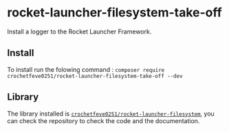 # rocket-launcher-filesystem-take-off
Install a logger to the Rocket Launcher Framework.

## Install
To install run the folowing command : `composer require crochetfeve0251/rocket-launcher-filesystem-take-off --dev`

## Library
The library installed is [`crochetfeve0251/rocket-launcher-filesystem`](https://github.com/CrochetFeve0251/rocket-launcher-filesystem), you can check the repository to check the code and the documentation.
